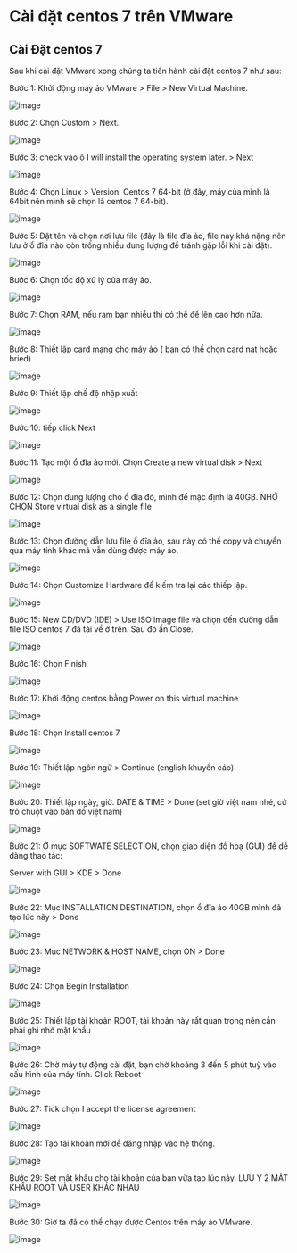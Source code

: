 # Cài đặt centos 7 trên VMware

## Cài Đặt centos 7

Sau khi cài đặt VMware xong chúng ta tiến hành cài đặt centos 7 như sau:

Bước 1: Khởi động máy ảo VMware > File > New Virtual Machine.

![image](https://user-images.githubusercontent.com/62273292/158609712-bdd9d99c-e1c2-4933-ba55-ca9751365faf.png)

Bước 2: Chọn Custom > Next.

![image](https://user-images.githubusercontent.com/62273292/158609812-8821a362-17af-4539-b941-f7aa42fb387f.png)

Bước 3:  check vào ô I will install the operating system later. > Next

![image](https://user-images.githubusercontent.com/62273292/158609886-8ae0894a-aac2-4818-970b-1666a94c1170.png)

Bước 4:  Chọn Linux > Version: Centos 7 64-bit (ở đây, máy của mình là 64bit nên mình sẽ chọn là centos 7 64-bit).

![image](https://user-images.githubusercontent.com/62273292/158609937-5da44557-46f8-4399-97d5-b5758e65659d.png)

Bước 5:  Đặt tên và chọn nơi lưu file (đây là file đĩa ảo, file này khá nặng nên lưu ở ổ đĩa nào còn trống nhiều dung lượng để tránh gặp lỗi khi cài đặt).

![image](https://user-images.githubusercontent.com/62273292/158609970-2bacd1a9-5fd9-4d3f-9c26-ad51f5c872e7.png)

Bước 6: Chọn tốc độ xử lý của máy ảo.

![image](https://user-images.githubusercontent.com/62273292/158610048-d0ba907f-4711-4077-ac67-399a7b80875d.png)

Bước 7: Chọn RAM,  nếu ram bạn nhiều thì có thể để lên cao hơn nữa.

![image](https://user-images.githubusercontent.com/62273292/158610111-999dc4f2-cc2d-43a8-973d-f97c3a5c220e.png)

Bước 8: Thiết lập card mạng cho máy ảo ( bạn có thể chọn card nat hoặc bried)

![image](https://user-images.githubusercontent.com/62273292/158610179-83a13a91-5ed2-4cfb-8468-8a29fbd8b0e9.png)

Bước 9:  Thiết lập chế độ nhập xuất

![image](https://user-images.githubusercontent.com/62273292/158610227-594ea79a-9409-4062-8921-3780da9ca91f.png)

Bước 10: tiếp click Next

![image](https://user-images.githubusercontent.com/62273292/158610266-e8b04e76-fe24-4c1d-ad0d-9e716089e843.png)

Bước 11:  Tạo một ổ đĩa ảo mới. Chọn Create a new virtual disk > Next

![image](https://user-images.githubusercontent.com/62273292/158610308-e5d3c5bf-715f-4158-8dae-c3333dd4c449.png)

Bước 12: Chọn dung lượng cho ổ đĩa đó, mình để mặc định là 40GB. NHỚ CHỌN Store virtual disk as a single file

![image](https://user-images.githubusercontent.com/62273292/158610350-897a3530-5453-4982-9402-373452adf84d.png)


Bước 13: Chọn đường dẫn lưu file ổ đĩa ảo, sau này có thể copy và chuyển qua máy tính khác mã vẫn dùng được máy ảo.

![image](https://user-images.githubusercontent.com/62273292/158610396-e8f7fe37-6a56-42ac-a61b-a4946e292a7f.png)


Bước 14: Chọn Customize Hardware để kiếm tra lại các thiếp lập.

![image](https://user-images.githubusercontent.com/62273292/158610450-267f04bd-2712-424d-bab3-e193f7149fda.png)


Bước 15:  New CD/DVD  (IDE) > Use ISO image file và chọn đến đường dẫn file ISO centos 7 đã tải về ở trên. Sau đó ấn Close.

![image](https://user-images.githubusercontent.com/62273292/158610506-aa74df6d-9a3c-4a18-ae6c-d8a0f0742f96.png)


Bước 16: Chọn Finish

![image](https://user-images.githubusercontent.com/62273292/158610560-1ac92039-130a-4027-8d97-59e39bdec680.png)


Bước 17: Khởi động centos bằng Power on this virtual machine

![image](https://user-images.githubusercontent.com/62273292/158610590-2323c4b5-3406-410f-aa24-634d5cdc80cc.png)


Bước 18: Chọn Install centos 7

![image](https://user-images.githubusercontent.com/62273292/158610790-ccc5202a-dbd5-4afe-b6c7-ce085a4b1ea6.png)

Bước 19: Thiết lập ngôn ngữ > Continue (english khuyến cáo).

![image](https://user-images.githubusercontent.com/62273292/158610836-67345321-5733-4433-8201-ee167ab1940a.png)

Bước 20: Thiết lập ngày, giờ. DATE & TIME > Done (set giờ việt nam nhé, cứ trỏ chuột vào bản đồ việt nam)

![image](https://user-images.githubusercontent.com/62273292/158610892-d0878df0-ca92-4007-be06-d2ff9307dfc4.png)

Bước 21: Ở mục SOFTWATE SELECTION, chọn giao diện đồ hoạ (GUI) để dễ dàng thao tác:

Server with GUI > KDE > Done

![image](https://user-images.githubusercontent.com/62273292/158610977-3ce685c7-1598-45cb-ad82-c00e04b62118.png)

Bước 22: Mục INSTALLATION DESTINATION, chọn ổ đĩa ảo 40GB mình đã tạo lúc nãy > Done

![image](https://user-images.githubusercontent.com/62273292/158611072-6584d370-98e1-4543-b22f-247d384f3531.png)

Bước 23: Mục NETWORK & HOST NAME, chọn ON > Done

![image](https://user-images.githubusercontent.com/62273292/158611129-150d71e6-e44b-4afb-91c9-0c85e0443bd6.png)

Bước 24: Chọn Begin Installation

![image](https://user-images.githubusercontent.com/62273292/158611186-8f33b658-696f-4f59-9193-f81700ab43b1.png)

Bước 25: Thiết lập tài khoản ROOT, tài khoản này rất quan trọng nên cần phải ghi nhớ mật khẩu

![image](https://user-images.githubusercontent.com/62273292/158611245-c650a008-6445-46c4-aaa1-6d0dd44b183d.png)

Bước 26:  Chờ máy tự động cài đặt, bạn chờ khoảng 3 đến 5 phút tuỳ vào cấu hình của máy tính. Click Reboot

![image](https://user-images.githubusercontent.com/62273292/158611317-f6257829-57d5-4347-8ab2-c89039e3856a.png)

Bước 27: Tick chọn I accept the license agreement

![image](https://user-images.githubusercontent.com/62273292/158611380-8e008600-fa30-4061-92d0-c05112496a86.png)

Bước 28: Tạo tài khoản mới để đăng nhập vào hệ thống.

![image](https://user-images.githubusercontent.com/62273292/158611437-e27de2f4-6ea0-440f-9a86-2d865173fdf1.png)

Bước 29: Set mật khẩu cho tài khoản của bạn vừa tạo lúc nãy. LƯU Ý 2 MẬT KHẨU ROOT VÀ USER KHÁC NHAU

![image](https://user-images.githubusercontent.com/62273292/158611521-a1ba2150-73c5-4ab5-bc07-502b0887b501.png)

Bước 30: Giờ ta đã có thể chạy được Centos trên máy ảo VMware.

![image](https://user-images.githubusercontent.com/62273292/158611675-1758dfe6-5d68-4410-b2ee-d3d37208bced.png)








